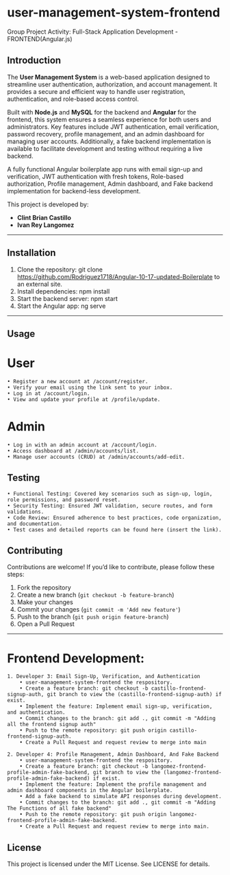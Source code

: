 # user-management-system-frontend
Group Project Activity: Full-Stack Application Development - FRONTEND(Angular.js)


## Introduction
The **User Management System** is a web-based application designed to streamline user authentication, authorization, and account management. It provides a secure and efficient way to handle user registration, authentication, and role-based access control. 

Built with **Node.js** and **MySQL** for the backend and **Angular** for the frontend, this system ensures a seamless experience for both users and administrators. Key features include JWT authentication, email verification, password recovery, profile management, and an admin dashboard for managing user accounts. Additionally, a fake backend implementation is available to facilitate development and testing without requiring a live backend.

A fully functional Angular boilerplate app runs with email sign-up and verification, JWT authentication with fresh tokens, Role-based authorization, Profile management, Admin dashboard, and Fake backend implementation for backend-less development. 

This project is developed by:
- **Clint Brian Castillo**
- **Ivan Rey Langomez**

---


## Installation
   1. Clone the repository:
        git clone https://github.com/Rodriguez1718/Angular-10-17-updated-Boilerplate to an external site.
   2. Install dependencies:
        npm install
   3. Start the backend server:
        npm start
   4. Start the Angular app:
        ng serve
---

## Usage

# User
    • Register a new account at /account/register.
    • Verify your email using the link sent to your inbox.
    • Log in at /account/login.
    • View and update your profile at /profile/update.
# Admin
    • Log in with an admin account at /account/login.
    • Access dashboard at /admin/accounts/list.
    • Manage user accounts (CRUD) at /admin/accounts/add-edit.

## Testing
    • Functional Testing: Covered key scenarios such as sign-up, login, role permissions, and password reset.
    • Security Testing: Ensured JWT validation, secure routes, and form validations.
    • Code Review: Ensured adherence to best practices, code organization, and documentation.
    • Test cases and detailed reports can be found here (insert the link).

## Contributing

Contributions are welcome! If you’d like to contribute, please follow these steps:
1. Fork the repository
2. Create a new branch (`git checkout -b feature-branch`)
3. Make your changes
4. Commit your changes (`git commit -m 'Add new feature'`)
5. Push to the branch (`git push origin feature-branch`)
6. Open a Pull Request

---
# Frontend Development:
    1. Developer 3: Email Sign-Up, Verification, and Authentication
        • user-management-system-frontend the respository.
        • Create a feature branch: git checkout -b castillo-frontend-signup-auth, git branch to view the (castillo-frontend-signup-auth) if exist.
        • Implement the feature: Implement email sign-up, verification, and authentication.
        • Commit changes to the branch: git add ., git commit -m "Adding all the frontend signup auth"
        • Push to the remote repository: git push origin castillo-frontend-signup-auth.
        • Create a Pull Request and request review to merge into main

    2. Developer 4: Profile Management, Admin Dashboard, And Fake Backend
        • user-management-system-frontend the respository.
        • Create a feature branch: git checkout -b langomez-frontend-profile-admin-fake-backend, git branch to view the (langomez-frontend-profile-admin-fake-backend) if exist.
        • Implement the feature: Implement the profile management and admin dashboard components in the Angular boilerplate.
        • Add a fake backend to simulate API responses during development.
        • Commit changes to the branch: git add ., git commit -m "Adding The Functions of all fake backend"
        • Push to the remote repository: git push origin langomez-frontend-profile-admin-fake-backend.
        • Create a Pull Request and request review to merge into main.

## License
This project is licensed under the MIT License.
See LICENSE for details.
